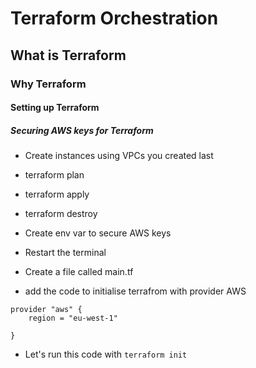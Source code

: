 # Terraform Orchestration
## What is Terraform
### Why Terraform
#### Setting up Terraform
##### Securing AWS keys for Terraform

- Create instances using VPCs you created last

- terraform plan
- terraform apply
- terraform destroy

- Create env var to secure AWS keys
- Restart the terminal
- Create a file called main.tf
- add the code to initialise terrafrom with provider AWS

```
provider "aws" {
    region = "eu-west-1"

}
```

- Let's run this code with `terraform init`